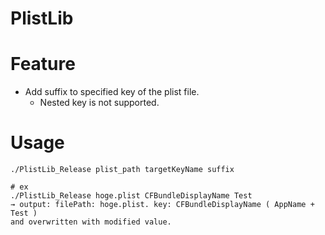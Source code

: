 PlistLib
========

# Feature

- Add suffix to specified key of the plist file.
	- Nested key is not supported.

# Usage

```
./PlistLib_Release plist_path targetKeyName suffix
```

```
# ex
./PlistLib_Release hoge.plist CFBundleDisplayName Test
→ output: filePath: hoge.plist. key: CFBundleDisplayName ( AppName + Test )
and overwritten with modified value.
```

